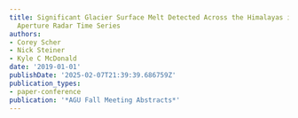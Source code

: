 ```yaml
---
title: Significant Glacier Surface Melt Detected Across the Himalayas in Synthetic
  Aperture Radar Time Series
authors:
- Corey Scher
- Nick Steiner
- Kyle C McDonald
date: '2019-01-01'
publishDate: '2025-02-07T21:39:39.686759Z'
publication_types:
- paper-conference
publication: '*AGU Fall Meeting Abstracts*'
---
```

